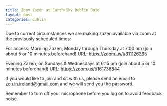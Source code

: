 ```yaml
---
title: Zoom Zazen at Earth+Sky Dublin Dojo
layout: post
categories: dublin
---
```


Due to current circumstances we are making zazen available via zoom at the previously scheduled times:


For access:
Morning Zazen, Monday through Thursday at 7:00 am (join about 5 or 10 minutes beforehand) URL: https://zoom.us/j/311126395

Evening Zazen, on Sundays & Wednesdays at 6:15 pm (join about 5 or 10 minutes beforehand) URL: https://zoom.us/j/161736844

If you would like to join and sit with us, please send an email to zen.in.ireland@gmail.com and we will send you the password.

Remember to turn off your microphone before you log on to avoid feedback noise.